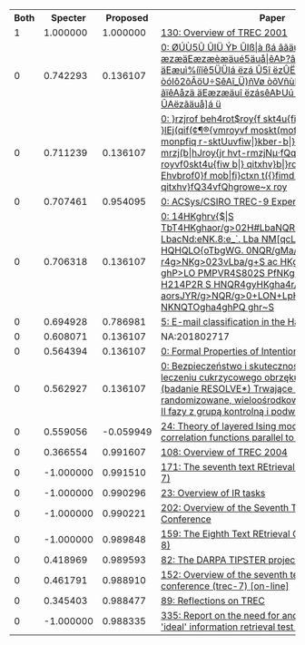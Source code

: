 <html><table><tr>
<th>Both</th>
<th>Specter</th>
<th>Proposed</th>
<th>Paper</th>
</tr>
<tr>
<td>1</td>
<td>1.000000</td>
<td>1.000000</td>
<td><a href="https://www.semanticscholar.org/paper/6b3ef683edf2211f225c1e43d3bd04eeb5f9c7cd">130: Overview of TREC 2001</a></td>
</tr>
<tr>
<td>0</td>
<td>0.742293</td>
<td>0.136107</td>
<td><a href="https://www.semanticscholar.org/paper/501dbf34b36e6a6a8cc2d6ee3a5daef9b25a84af">0: ØÚÙ5Û ÛIÜ ÝÞ ÛIß|à ßá âãäuå¿æãÛ5çÞsÜ â3Û æzæäEæzæèæäué5äuå|êAÞ?âåzÛ5â3äuåëzá äEæuì%íîïê5ÜÜIá ëzá Û5î ëzÛËðuñ|òóIô2õÂöU÷SêAî_Ü)ñVø òõVñùHò÷}ú?û©ãásß|ãïêAåzä äEæzæäuî ëzásêAÞUú ëzãäuåzäËêAåzä ÛAëzãäuå]á ü</a></td>
</tr>
<tr>
<td>0</td>
<td>0.711239</td>
<td>0.136107</td>
<td><a href="https://www.semanticscholar.org/paper/d1c5ff2adbb9df285fffff8b0d7e2d733d4ab644">0: }rzjrof beh4rot$roy{f skt4u{fiw*}rzjrof }lEj(qif(¢¶®{vmroyvf moskt(mof(&npt(m-b|slBf monpfiq r-sktUuvfiw|}kber-b|} j(wesktx}r-qQf mrzj(b|hJroy{jr hvt-rmzjNμ·fQq rot(m~.txn royvf0skt4u{fiw b|} qitxhv}b|}rofihgr beroy¥j(h beh ̧Ehvbrof0}f mob|fi}ctxn t({}fimd(jrob|t(h{}i jh{u qitxhv}fQ34vfQhgrowe~x roy</a></td>
</tr>
<tr>
<td>0</td>
<td>0.707461</td>
<td>0.954095</td>
<td><a href="https://www.semanticscholar.org/paper/121c5932aca256a191507abbcbb5617d79b2ada5">0: ACSys/CSIRO TREC-9 Experiments</a></td>
</tr>
<tr>
<td>0</td>
<td>0.706318</td>
<td>0.136107</td>
<td><a href="https://www.semanticscholar.org/paper/36f6786dfb3db864fa6bea4412446faa362d2688">0: 14HKghrv{$|S TbT4HKghaor/g>02H#LbaNQR4gM3^14TONQLO_`. LbacNd:eNK.8:e_`. Lba NM[qcLONLbH#Lp3|_`. HQHQLO{oTbgWG. 0NQR/gMa/g>NJ\. 0Q|NK. r4g>NKg>023vLba/g+S ac HKgha4r/g>0K:HQ_ ghP>LO PMPVR4S802S PfNKg>02LpHKNQLbP>H H214P2R S HNQR4gyHKgha4r/g>002S8NKgyS aorsJYR/g>NQR/g>0+LON+LpH{`. NKNQTOgha4ghPQ ghr~S</a></td>
</tr>
<tr>
<td>0</td>
<td>0.694928</td>
<td>0.786981</td>
<td><a href="https://www.semanticscholar.org/paper/58196aeba7e60ae314913c772c46417a8c44f9cd">5: E-mail classification in the Haystack framework</a></td>
</tr>
<tr>
<td>0</td>
<td>0.608071</td>
<td>0.136107</td>
<td>NA:201802717</td>
</tr>
<tr>
<td>0</td>
<td>0.564394</td>
<td>0.136107</td>
<td><a href="https://www.semanticscholar.org/paper/dae7451999c6cb48d0fb72111ba07e3f2cd9ef9c">0: Formal Properties of Intentional Reasoning</a></td>
</tr>
<tr>
<td>0</td>
<td>0.562927</td>
<td>0.136107</td>
<td><a href="https://www.semanticscholar.org/paper/7d1e3b51db1c40edccec58225028a00832955c16">0: Bezpieczeństwo i skuteczność ranibizumabu w leczeniu cukrzycowego obrzęku plamki żółtej (badanie RESOLVE*) Trwające 12 miesięcy randomizowane, wieloośrodkowe badanie kliniczne II fazy z grupą kontrolną i podwójnie ślepą próbą</a></td>
</tr>
<tr>
<td>0</td>
<td>0.559056</td>
<td>-0.059949</td>
<td><a href="https://www.semanticscholar.org/paper/d4a08887063749f89c24f7355de5153e20a95595">24: Theory of layered Ising models. II. Spin correlation functions parallel to the layering</a></td>
</tr>
<tr>
<td>0</td>
<td>0.366554</td>
<td>0.991607</td>
<td><a href="https://www.semanticscholar.org/paper/6f8013abcc16286a15c08c4dfdbde9cdd011b3e8">108: Overview of TREC 2004</a></td>
</tr>
<tr>
<td>0</td>
<td>-1.000000</td>
<td>0.991510</td>
<td><a href="https://www.semanticscholar.org/paper/b69cf89454556c93efa37276e2cd1e4d8e72b6ba">171: The seventh text REtrieval conference (TREC-7)</a></td>
</tr>
<tr>
<td>0</td>
<td>-1.000000</td>
<td>0.990296</td>
<td><a href="https://www.semanticscholar.org/paper/8cfcbdc376af5224408b3e6cd5640944f304f3b4">23: Overview of IR tasks</a></td>
</tr>
<tr>
<td>0</td>
<td>-1.000000</td>
<td>0.990221</td>
<td><a href="https://www.semanticscholar.org/paper/a07c4d5acf87e012a1a40c82d48d056b43b4aabc">202: Overview of the Seventh Text REtrieval Conference</a></td>
</tr>
<tr>
<td>0</td>
<td>-1.000000</td>
<td>0.989848</td>
<td><a href="https://www.semanticscholar.org/paper/0f9c4c7028e2ed449ee1f92dbedd158477629324">159: The Eighth Text REtrieval Conference (TREC-8)</a></td>
</tr>
<tr>
<td>0</td>
<td>0.418969</td>
<td>0.989593</td>
<td><a href="https://www.semanticscholar.org/paper/dd97b8ae5c4faee8fd065f36198bc1f4fa693a93">82: The DARPA TIPSTER project</a></td>
</tr>
<tr>
<td>0</td>
<td>0.461791</td>
<td>0.988910</td>
<td><a href="https://www.semanticscholar.org/paper/3b76039ca74ba46ebb1b3ad8b71243a898121a31">152: Overview of the seventh text retrieval conference (trec-7) [on-line]</a></td>
</tr>
<tr>
<td>0</td>
<td>0.345403</td>
<td>0.988477</td>
<td><a href="https://www.semanticscholar.org/paper/b618471a6af029f15247931e76bdb3e4923446ff">89: Reflections on TREC</a></td>
</tr>
<tr>
<td>0</td>
<td>-1.000000</td>
<td>0.988335</td>
<td><a href="https://www.semanticscholar.org/paper/d186905f1c8a1150d5af136f5e46b6e180a226d9">335: Report on the need for and provision of an 'ideal' information retrieval test collection</a></td>
</tr>
</table></html>
